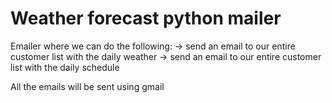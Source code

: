 ﻿# Weather forecast python mailer

Emailer where we can do the following:
	-> send an email to our entire customer list with the daily weather
	-> send an email to our entire customer list with the daily schedule
	
All the emails will be sent using gmail	